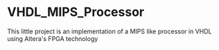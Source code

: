 # VHDL_MIPS_Processor
This little project is an implementation of a MIPS like processor in VHDL using Altera's FPGA technology
